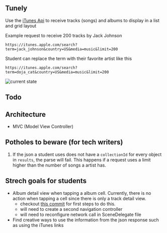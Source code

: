 ## Tunely
Use the [iTunes Api](https://developer.apple.com/library/archive/documentation/AudioVideo/Conceptual/iTuneSearchAPI/Searching.html#//apple_ref/doc/uid/TP40017632-CH5-SW1) to receive tracks (songs) and albums to display in a list and grid layout

Example request to receive 200 tracks by Jack Johnson

`https://itunes.apple.com/search?term=jack_johnson&country=US&media=music&limit=200`

Student can replace the term with their favorite artist like this

`https://itunes.apple.com/search?term=doja_cat&country=US&media=music&limit=200`

![current state](https://user-images.githubusercontent.com/43795676/179388837-317aae47-3e15-49c6-9f7a-7239fa6d59e2.gif)


## Todo

## Architecture
- MVC (Model View Controller)

## Potholes to beware (for tech writers)
1. If the json a student uses does not have a `collectionId` for every object in `results`, the parse will fail. This happens if a request uses a limit higher than the number of songs a artist has.

## Strech goals for students
- Album detail view when tapping a album cell. Currently, there is no action when tapping a cell since there is only a track detail view.
    - checkout [this commit](https://github.com/derekc00/Flix/commit/3588e077d2f9d7ab5e5c17b98dc4502bde2aee9a) for first steps to do this.
    - will need to create a second navigation controller
    - will need to reconfigure network call in SceneDelegate file
- Find creative ways to use the information from the json response such as using the iTunes links


